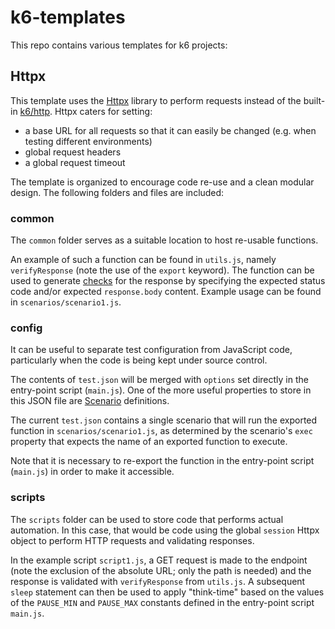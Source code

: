 # k6-templates
 
This repo contains various templates for k6 projects:

## Httpx

This template uses the [Httpx](https://k6.io/docs/javascript-api/jslib/httpx/) library to perform requests instead of the built-in [k6/http](https://k6.io/docs/javascript-api/k6-http/). Httpx caters for setting:
- a base URL for all requests so that it can easily be changed (e.g. when testing different environments)
- global request headers
- a global request timeout

The template is organized to encourage code re-use and a clean modular design. The following folders and files are included:

### common

The `common` folder serves as a suitable location to host re-usable functions.

An example of such a function can be found in `utils.js`, namely `verifyResponse` (note the use of the `export` keyword). The function can be used to generate [checks](https://k6.io/docs/javascript-api/k6/check-val-sets-tags/) for the response by specifying the expected status code and/or expected `response.body` content. Example usage can be found in `scenarios/scenario1.js`.

### config

It can be useful to separate test configuration from  JavaScript code, particularly when the code is being kept under source control.

The contents of `test.json` will be merged with `options` set directly in the entry-point script (`main.js`). One of the more useful properties to store in this JSON file are [Scenario](https://k6.io/docs/using-k6/scenarios/) definitions.

The current `test.json` contains a single scenario that will run the exported function in `scenarios/scenario1.js`, as determined by the scenario's `exec` property that expects the name of an exported function to execute.

Note that it is necessary to re-export the function in the entry-point script (`main.js`) in order to make it accessible.

### scripts

The `scripts` folder can be used to store code that performs actual automation. In this case, that would be code using the global `session` Httpx object to perform HTTP requests and validating responses.

In the example script `script1.js`, a GET request is made to the endpoint (note the exclusion of the absolute URL; only the path is needed) and the response is validated with `verifyResponse` from `utils.js`. A subsequent `sleep` statement can then be used to apply "think-time" based on the values of the `PAUSE_MIN` and `PAUSE_MAX` constants defined in the entry-point script `main.js`.